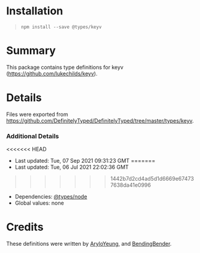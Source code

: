 # Installation
> `npm install --save @types/keyv`

# Summary
This package contains type definitions for keyv (https://github.com/lukechilds/keyv).

# Details
Files were exported from https://github.com/DefinitelyTyped/DefinitelyTyped/tree/master/types/keyv.

### Additional Details
<<<<<<< HEAD
 * Last updated: Tue, 07 Sep 2021 09:31:23 GMT
=======
 * Last updated: Tue, 06 Jul 2021 22:02:36 GMT
>>>>>>> 1442b7d2cd4ad5d1d6669e674737638da41e0996
 * Dependencies: [@types/node](https://npmjs.com/package/@types/node)
 * Global values: none

# Credits
These definitions were written by [AryloYeung](https://github.com/Arylo), and [BendingBender](https://github.com/BendingBender).
